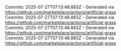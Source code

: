 Commits: 2025-07-27T07:13:48.883Z - Generated via https://github.com/marketplace/actions/artificial-grass
<br>
Commits: 2025-07-27T07:13:48.883Z - Generated via https://github.com/marketplace/actions/artificial-grass
<br>
Commits: 2025-07-27T07:13:48.883Z - Generated via https://github.com/marketplace/actions/artificial-grass
<br>
Commits: 2025-07-27T07:13:48.883Z - Generated via https://github.com/marketplace/actions/artificial-grass
<br>
